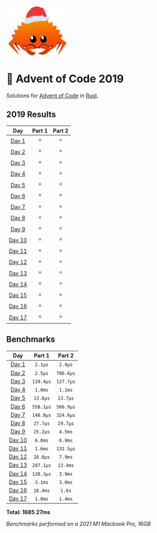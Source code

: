 <img src="./.assets/christmas_ferris.png" width="164">

# 🎄 Advent of Code 2019

Solutions for [Advent of Code](https://adventofcode.com/) in [Rust](https://www.rust-lang.org/).

<!--- advent_readme_stars table --->
## 2019 Results

| Day | Part 1 | Part 2 |
| :---: | :---: | :---: |
| [Day 1](https://adventofcode.com/2019/day/1) | ⭐ | ⭐ |
| [Day 2](https://adventofcode.com/2019/day/2) | ⭐ | ⭐ |
| [Day 3](https://adventofcode.com/2019/day/3) | ⭐ | ⭐ |
| [Day 4](https://adventofcode.com/2019/day/4) | ⭐ | ⭐ |
| [Day 5](https://adventofcode.com/2019/day/5) | ⭐ | ⭐ |
| [Day 6](https://adventofcode.com/2019/day/6) | ⭐ | ⭐ |
| [Day 7](https://adventofcode.com/2019/day/7) | ⭐ | ⭐ |
| [Day 8](https://adventofcode.com/2019/day/8) | ⭐ | ⭐ |
| [Day 9](https://adventofcode.com/2019/day/9) | ⭐ | ⭐ |
| [Day 10](https://adventofcode.com/2019/day/10) | ⭐ | ⭐ |
| [Day 11](https://adventofcode.com/2019/day/11) | ⭐ | ⭐ |
| [Day 12](https://adventofcode.com/2019/day/12) | ⭐ | ⭐ |
| [Day 13](https://adventofcode.com/2019/day/13) | ⭐ | ⭐ |
| [Day 14](https://adventofcode.com/2019/day/14) | ⭐ | ⭐ |
| [Day 15](https://adventofcode.com/2019/day/15) | ⭐ | ⭐ |
| [Day 16](https://adventofcode.com/2019/day/16) | ⭐ | ⭐ |
| [Day 17](https://adventofcode.com/2019/day/17) | ⭐ | ⭐ |
<!--- advent_readme_stars table --->

<!--- benchmarking table --->
## Benchmarks

| Day | Part 1 | Part 2 |
| :---: | :---: | :---:  |
| [Day 1](./src/bin/01.rs) | `2.1µs` | `2.4µs` |
| [Day 2](./src/bin/02.rs) | `2.5µs` | `706.6µs` |
| [Day 3](./src/bin/03.rs) | `129.4µs` | `127.7µs` |
| [Day 4](./src/bin/04.rs) | `1.0ms` | `1.1ms` |
| [Day 5](./src/bin/05.rs) | `13.8µs` | `13.7µs` |
| [Day 6](./src/bin/06.rs) | `558.1µs` | `586.9µs` |
| [Day 7](./src/bin/07.rs) | `148.0µs` | `324.6µs` |
| [Day 8](./src/bin/08.rs) | `27.7µs` | `29.7µs` |
| [Day 9](./src/bin/09.rs) | `25.2µs` | `4.5ms` |
| [Day 10](./src/bin/10.rs) | `6.8ms` | `6.9ms` |
| [Day 11](./src/bin/11.rs) | `1.6ms` | `132.5µs` |
| [Day 12](./src/bin/12.rs) | `28.0µs` | `7.9ms` |
| [Day 13](./src/bin/13.rs) | `287.1µs` | `13.4ms` |
| [Day 14](./src/bin/14.rs) | `120.3µs` | `3.9ms` |
| [Day 15](./src/bin/15.rs) | `3.1ms` | `3.0ms` |
| [Day 16](./src/bin/16.rs) | `26.4ms` | `1.6s` |
| [Day 17](./src/bin/17.rs) | `1.0ms` | `1.4ms` |

**Total: 1685.27ms**
<!--- benchmarking table --->

*Benchmarks performed on a 2021 M1 Macbook Pro, 16GB*
